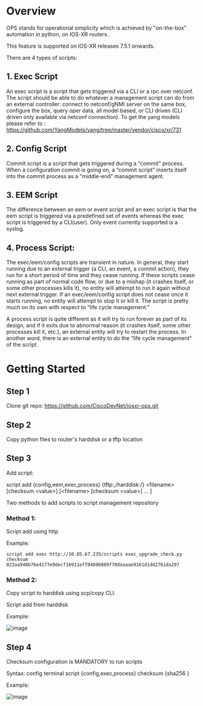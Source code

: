 # Overview

OPS stands for operational simplicity which is achieved by "on-the-box" automation in python, on IOS-XR routers.

This feature is supported on IOS-XR releases 7.5.1 onwards.

There are 4 types of scripts:

## 1. Exec Script ##

An exec script is a script that gets triggered via a CLI or a rpc over netconf. The script should be able to do whatever a management script can do from an external controller: connect to netconf/gNMI server on the same box, configure the box, query oper data, all model based, or CLI driven (CLI driven only available via netconf connection). To get the yang models please refer to : https://github.com/YangModels/yang/tree/master/vendor/cisco/xr/731

## 2. Config Script ##

Commit script is a script that gets triggered during a “commit” process. When a configuration commit is going on, a “commit script” inserts itself into the commit process as a “middle-end” management agent. 

## 3. EEM Script ##

The difference between an eem or event script and an exec script is that the eem script is triggered via a predefined set of events whereas the exec script is triggered by a CLI(user). Only event currently supported is a syslog.

## 4. Process Script: ##

The exec/eem/config scripts are transient in nature. In general, they start running due to an external trigger (a CLI, an event, a commit action), they run for a short period of time and they cease running. If these scripts cease running as part of normal code flow, or due to a mishap (it crashes itself, or some other processes kills it), no entity will attempt to run it again without next external trigger. If an exec/eem/config script does not cease once it starts running, no entity will attempt to stop it or kill it. The script is pretty much on its own with respect to “life cycle management.”

A process script is quite different as it will try to run forever as part of its design, and if it exits due to abnormal reason (it crashes itself, some other processes kill it, etc.), an external entity will try to restart the process. In another word, there is an external entity to do the “life cycle management” of the script.


# Getting Started

## Step 1 ##

Clone git repo: https://github.com/CiscoDevNet/iosxr-ops.git

## Step 2 ## 

Copy python files to router's harddisk or a tftp location

## Step 3 ##

Add script:

script add {config,eem,exec,process} {tftp:<path>,/harddisk:/<path>} \<filename\> [checksum \<value\>] [\<filename\> [checksum \<value\>] … ]

Two methods to add scripts to script management repository
  
### Method 1: ###
  
Script add using http 
  
Example:
  
	script add exec http://10.85.67.235/scripts exec_upgrade_check.py checksum 023aa948b76e4177e9decf16911eff04896809f70deaaae9161d1dd2761da297
  
### Method 2:  ###
  
Copy script to harddisk using scp/copy CLI.
  
Script add from harddisk
  
Example:
  
![image](https://user-images.githubusercontent.com/32883901/120832424-4317e280-c526-11eb-8b24-37db160e2879.png)


## Step 4 ##

Checksum configuration is MANDATORY to run scripts
  
Syntax:
	config terminal
 		script {config,exec,process} <filename> checksum {sha256 <value>}
  
Example:
	
![image](https://user-images.githubusercontent.com/32883901/120832696-8eca8c00-c526-11eb-96e3-2704a20f7265.png)


